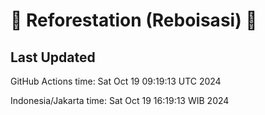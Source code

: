 
# 🌳 Reforestation (Reboisasi) 🌲

## Last Updated

GitHub Actions time: Sat Oct 19 09:19:13 UTC 2024

Indonesia/Jakarta time: Sat Oct 19 16:19:13 WIB 2024
